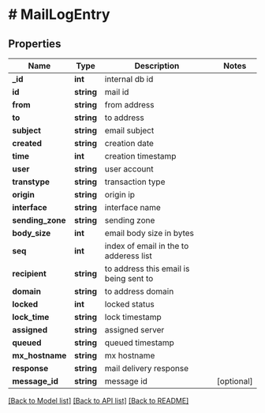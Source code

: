 # # MailLogEntry

## Properties

Name | Type | Description | Notes
------------ | ------------- | ------------- | -------------
**_id** | **int** | internal db id |
**id** | **string** | mail id |
**from** | **string** | from address |
**to** | **string** | to address |
**subject** | **string** | email subject |
**created** | **string** | creation date |
**time** | **int** | creation timestamp |
**user** | **string** | user account |
**transtype** | **string** | transaction type |
**origin** | **string** | origin ip |
**interface** | **string** | interface name |
**sending_zone** | **string** | sending zone |
**body_size** | **int** | email body size in bytes |
**seq** | **int** | index of email in the to adderess list |
**recipient** | **string** | to address this email is being sent to |
**domain** | **string** | to address domain |
**locked** | **int** | locked status |
**lock_time** | **string** | lock timestamp |
**assigned** | **string** | assigned server |
**queued** | **string** | queued timestamp |
**mx_hostname** | **string** | mx hostname |
**response** | **string** | mail delivery response |
**message_id** | **string** | message id | [optional]

[[Back to Model list]](../../README.md#models) [[Back to API list]](../../README.md#endpoints) [[Back to README]](../../README.md)
